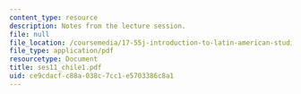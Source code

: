 ```yaml
---
content_type: resource
description: Notes from the lecture session.
file: null
file_location: /coursemedia/17-55j-introduction-to-latin-american-studies-fall-2006/ce9cdacfc88a038c7cc1e5703386c8a1_ses11_chile1.pdf
file_type: application/pdf
resourcetype: Document
title: ses11_chile1.pdf
uid: ce9cdacf-c88a-038c-7cc1-e5703386c8a1
---
```

